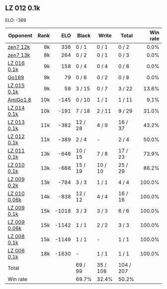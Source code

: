 ## LZ 012 0.1k ##

ELO: -389

Opponent | Rank | ELO | Black | Write | Total | Win rate
---------|-----:|----:|-------|-------|-------|-------:
[zen7 12k](zen7%2012k.md) | 8k | 336 | 0 / 1 | 0 / 1 | 0 / 2 | 0.0%
[zen7 13k](zen7%2013k.md) | 8k | 264 | 0 / 2 | 0 / 1 | 0 / 3 | 0.0%
[LZ 016 0.1k](LZ%20016%200.1k.md) | 9k | 158 | 0 / 4 | 0 / 4 | 0 / 8 | 0.0%
[Go169](Go169.md) | 9k | 79 | 0 / 6 | 0 / 2 | 0 / 8 | 0.0%
[LZ 015 0.1k](LZ%20015%200.1k.md) | 9k | 59 | 3 / 15 | 0 / 7 | 3 / 22 | 13.6%
[AmiGo1.8](AmiGo1.8.md) | 10k | -145 | 0 / 10 | 1 / 1 | 1 / 11 | 9.1%
[LZ 014 0.1k](LZ%20014%200.1k.md) | 10k | -191 | 7 / 18 | 2 / 11 | 9 / 29 | 31.0%
[LZ 013 0.1k](LZ%20013%200.1k.md) | 11k | -382 | 12 / 28 | 4 / 9 | 16 / 37 | 43.2%
[LZ 012 0.1k](LZ%20012%200.1k.md) | 11k | -389 | 2 / 4 | - | 2 / 4 | 50.0%
[LZ 011 0.1k](LZ%20011%200.1k.md) | 13k | -646 | 10 / 15 | 7 / 8 | 17 / 23 | 73.9%
[LZ 010 0.1k](LZ%20010%200.1k.md) | 13k | -668 | 15 / 19 | 10 / 10 | 25 / 29 | 86.2%
[LZ 009 0.2k](LZ%20009%200.2k.md) | 13k | -784 | 3 / 3 | 1 / 1 | 4 / 4 | 100.0%
[LZ 010 0.06k](LZ%20010%200.06k.md) | 14k | -838 | 12 / 12 | 4 / 4 | 16 / 16 | 100.0%
[LZ 009 0.1k](LZ%20009%200.1k.md) | 15k | -1018 | 3 / 3 | 3 / 3 | 6 / 6 | 100.0%
[LZ 009 0.06k](LZ%20009%200.06k.md) | 15k | -1142 | 1 / 1 | 2 / 2 | 3 / 3 | 100.0%
[LZ 008 0.1k](LZ%20008%200.1k.md) | 15k | -1149 | 1 / 1 | - | 1 / 1 | 100.0%
[LZ 006 0.1k](LZ%20006%200.1k.md) | 18k | -1630 | - | 1 / 1 | 1 / 1 | 100.0%
Total | | | 69 / 99 | 35 / 108 | 104 / 207 | 
Win rate| | | 69.7% | 32.4% | 50.2% | 
